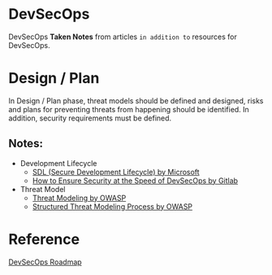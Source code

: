 # DevSecOps
DevSecOps **Taken Notes** from articles `in addition to` resources for DevSecOps.

# Design / Plan
In Design / Plan phase, threat models should be defined and designed, risks and plans for preventing threats from happening should be identified. In addition, security requirements must be defined.

## Notes:
- Development Lifecycle
  - [SDL (Secure Development Lifecycle) by Microsoft](./Design/README.md#sdl--secure-development-lifecycle--by-microsoft)
  - [How to Ensure Security at the Speed of DevSecOps by Gitlab](./Design/README.md#how-to-ensure-security-at-the-speed-of-devops-by-gitlab)
- Threat Model
  - [Threat Modeling by OWASP](./Design/README.md#threat-modeling-by-owasp)
  - [Structured Threat Modeling Process by OWASP](./Design/README.md#structured-threat-modeling-process-by-owasp)

# Reference
[DevSecOps Roadmap](https://github.com/hahwul/DevSecOps)
